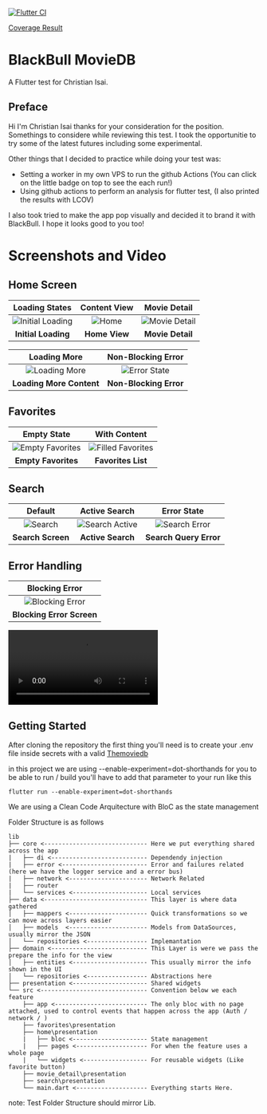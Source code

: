 [![Flutter CI](https://github.com/IsaiChristian/blackBullTest/actions/workflows/main.yml/badge.svg)](https://github.com/IsaiChristian/blackBullTest/actions/workflows/main.yml)

[Coverage Result](https://isaichristian.github.io/blackBullTest/index.html)

# BlackBull MovieDB

A Flutter test for Christian Isai.

## Preface

Hi I'm Christian Isai thanks for your consideration for the position. 
Somethings to considere while reviewing this test. I took the opportunitie 
to try some of the latest futures including some experimental. 

Other things that I decided to practice while doing your test was:
- Setting a worker in my own VPS to run the github Actions (You can click on the little badge on top to see the each run!)
- Using github actions to perform an analysis for flutter test, (I also printed the results with LCOV)

I also took tried to make the app pop visually and decided it to brand it with BlackBull. I hope it looks good to you too!
# Screenshots and Video

## Home Screen
| Loading States | Content View | Movie Detail |
|:---:|:---:|:---:|
| ![Initial Loading](https://raw.githubusercontent.com/IsaiChristian/blackBullTest/refs/heads/main/screenshots/home_loading_init.jpg) | ![Home](https://raw.githubusercontent.com/IsaiChristian/blackBullTest/refs/heads/main/screenshots/home.jpg) | ![Movie Detail](https://raw.githubusercontent.com/IsaiChristian/blackBullTest/refs/heads/main/screenshots/movie_detail.jpg) |
| **Initial Loading** | **Home View** | **Movie Detail** |

| Loading More | Non-Blocking Error |
|:---:|:---:|
| ![Loading More](https://raw.githubusercontent.com/IsaiChristian/blackBullTest/refs/heads/main/screenshots/home_loading_more.jpg) | ![Error State](https://raw.githubusercontent.com/IsaiChristian/blackBullTest/refs/heads/main/screenshots/home_not_blocking_error.jpg) |
| **Loading More Content** | **Non-Blocking Error** |

## Favorites
| Empty State | With Content |
|:---:|:---:|
| ![Empty Favorites](https://raw.githubusercontent.com/IsaiChristian/blackBullTest/refs/heads/main/screenshots/favorites_empty.jpg) | ![Filled Favorites](https://raw.githubusercontent.com/IsaiChristian/blackBullTest/refs/heads/main/screenshots/favorites_filled.jpg) |
| **Empty Favorites** | **Favorites List** |

## Search
| Default | Active Search | Error State |
|:---:|:---:|:---:|
| ![Search](https://raw.githubusercontent.com/IsaiChristian/blackBullTest/refs/heads/main/screenshots/search.jpg) | ![Search Active](https://raw.githubusercontent.com/IsaiChristian/blackBullTest/refs/heads/main/screenshots/search_active.jpg) | ![Search Error](https://raw.githubusercontent.com/IsaiChristian/blackBullTest/refs/heads/main/screenshots/search_query_error.jpg) |
| **Search Screen** | **Active Search** | **Search Query Error** |

## Error Handling
| Blocking Error |
|:---:|
| ![Blocking Error](https://raw.githubusercontent.com/IsaiChristian/blackBullTest/refs/heads/main/screenshots/blocking_error.jpg) |
| **Blocking Error Screen** |

![working_video.mp4](https://raw.githubusercontent.com/IsaiChristian/blackBullTest/refs/heads/main/screenshots/working_video.mp4)

## Getting Started

After cloning the repository the first thing you'll need is to create your .env file inside secrets with a valid [Themoviedb](https://www.themoviedb.org/)

in this project we are using --enable-experiment=dot-shorthands for you to be able to run / build you'll have to add that parameter to your run like this

`` flutter run --enable-experiment=dot-shorthands ``

We are using a Clean Code Arquitecture with BloC as the state management

Folder Structure is as follows
```plaintext
lib
├── core <----------------------------- Here we put everything shared across the app
|   ├── di <--------------------------- Dependendy injection
|   ├── error <------------------------ Error and failures related (here we have the logger service and a error bus) 
|   ├── network <---------------------- Network Related
|   ├── router 
|   └── services <--------------------- Local services
├── data <----------------------------- This layer is where data gathered
│   ├── mappers <---------------------- Quick transformations so we can move across layers easier
│   ├── models  <---------------------- Models from DataSources, usually mirror the JSON  
│   └── repositories <----------------- Implemantation
├── domain <--------------------------- This Layer is were we pass the prepare the info for the view
│   ├── entities <--------------------- This usually mirror the info shown in the UI
│   └── repositories <----------------- Abstractions here
├── presentation <--------------------- Shared widgets 
└── src <------------------------------ Convention below we each feature
    ├── app <-------------------------- The only bloc with no page attached, used to control events that happen across the app (Auth / network / )
    ├── favorites\presentation
    ├── home\presentation 
    |   ├── bloc <--------------------- State management
    |   ├── pages <-------------------- For when the feature uses a whole page
    |   └── widgets <------------------ For reusable widgets (Like favorite button)
    ├── movie_detail\presentation
    ├── search\presentation
    └── main.dart <-------------------- Everything starts Here.
```
note: Test Folder Structure should mirror Lib.


